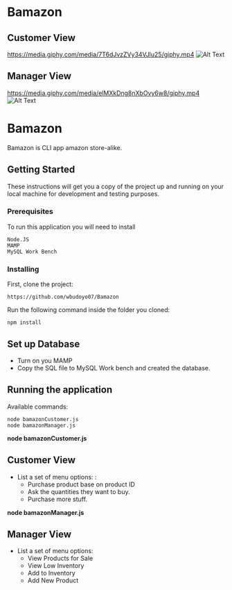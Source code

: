 # Bamazon

## Customer View 
https://media.giphy.com/media/7T6dJvzZVy34VJlu25/giphy.mp4
![Alt Text](https://media.giphy.com/media/7T6dJvzZVy34VJlu25/giphy.gif)

## Manager View
https://media.giphy.com/media/elMXkDng8nXbOvy6w8/giphy.mp4
![Alt Text](https://media.giphy.com/media/elMXkDng8nXbOvy6w8/giphy.gif)


# Bamazon

Bamazon is CLI app amazon store-alike. 


## Getting Started

These instructions will get you a copy of the project up and running on your local machine for development and testing purposes.

### Prerequisites

To run this application you will need to install
```
Node.JS
MAMP
MySQL Work Bench
```

### Installing
First, clone the  project:
```
https://github.com/wbudoyo07/Bamazon
```

Run the following command inside the folder you cloned:
```
npm install
```
## Set up Database
- Turn on you MAMP
- Copy the SQL file to MySQL Work bench and created the database.

## Running the application 

Available commands:
```
node bamazonCustomer.js
node bamazonManager.js
```

**node bamazonCustomer.js**

## Customer View 
* List a set of menu options: :
  * Purchase product base on product ID
  * Ask the quantities they want to buy.
  * Purchase more stuff.

**node bamazonManager.js**
## Manager View
* List a set of menu options:
  * View Products for Sale
  * View Low Inventory
  * Add to Inventory
  * Add New Product

  
